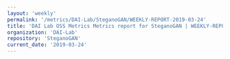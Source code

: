 ```yaml
---
layout: 'weekly'
permalink: '/metrics/DAI-Lab/SteganoGAN/WEEKLY-REPORT-2019-03-24'
title: 'DAI Lab OSS Metrics Metrics report for SteganoGAN | WEEKLY-REPORT-2019-03-24'
organization: 'DAI-Lab'
repository: 'SteganoGAN'
current_date: '2019-03-24'
---
```


